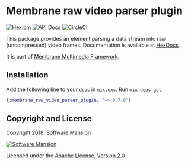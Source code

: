 # Membrane raw video parser plugin

[![Hex.pm](https://img.shields.io/hexpm/v/membrane_raw_video_parser_plugin.svg)](https://hex.pm/packages/membrane_raw_video_parser_plugin)
[![API Docs](https://img.shields.io/badge/api-docs-yellow.svg?style=flat)](https://hexdocs.pm/membrane_raw_video_parser_plugin/)
[![CircleCI](https://circleci.com/gh/membraneframework/membrane_raw_video_parser_plugin.svg?style=svg)](https://circleci.com/gh/membraneframework/membrane_raw_video_parser_plugin)

This package provides an element parsing a data stream into raw (uncompressed) video frames.
Documentation is available at [HexDocs](https://hexdocs.pm/membrane_raw_video_parser_plugin/)

It is part of [Membrane Multimedia Framework](https://membraneframework.org).

## Installation

Add the following line to your `deps` in `mix.exs`. Run `mix deps.get`.

```elixir
{:membrane_raw_video_parser_plugin, "~> 0.7.0"}
```

## Copyright and License

Copyright 2018, [Software Mansion](https://swmansion.com/?utm_source=git&utm_medium=readme&utm_campaign=membrane)

[![Software Mansion](https://logo.swmansion.com/logo?color=white&variant=desktop&width=200&tag=membrane-github)](https://swmansion.com/?utm_source=git&utm_medium=readme&utm_campaign=membrane)

Licensed under the [Apache License, Version 2.0](LICENSE)
